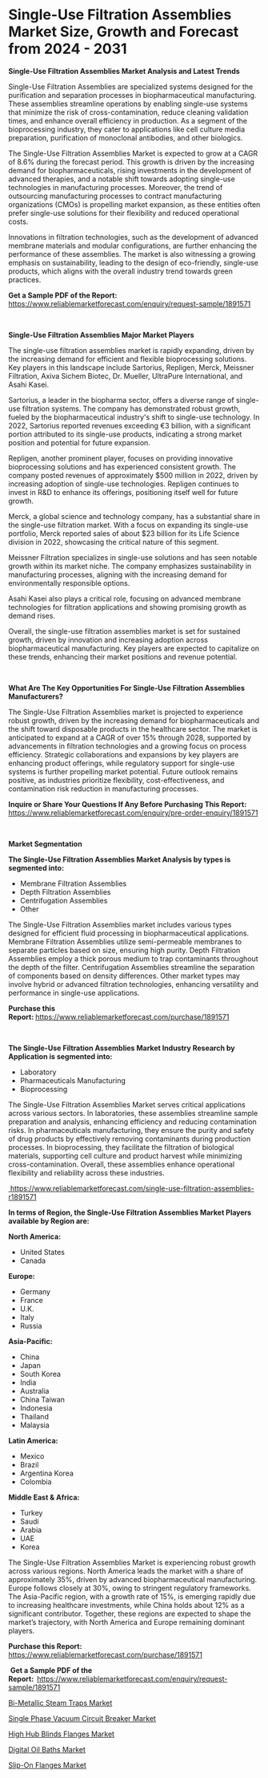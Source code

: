 <p><h1>Single-Use Filtration Assemblies Market Size, Growth and Forecast from 2024 - 2031</h1></p><p><strong>Single-Use Filtration Assemblies Market Analysis and Latest Trends</strong></p>
<p><p>Single-Use Filtration Assemblies are specialized systems designed for the purification and separation processes in biopharmaceutical manufacturing. These assemblies streamline operations by enabling single-use systems that minimize the risk of cross-contamination, reduce cleaning validation times, and enhance overall efficiency in production. As a segment of the bioprocessing industry, they cater to applications like cell culture media preparation, purification of monoclonal antibodies, and other biologics.</p><p>The Single-Use Filtration Assemblies Market is expected to grow at a CAGR of 8.6% during the forecast period. This growth is driven by the increasing demand for biopharmaceuticals, rising investments in the development of advanced therapies, and a notable shift towards adopting single-use technologies in manufacturing processes. Moreover, the trend of outsourcing manufacturing processes to contract manufacturing organizations (CMOs) is propelling market expansion, as these entities often prefer single-use solutions for their flexibility and reduced operational costs.</p><p>Innovations in filtration technologies, such as the development of advanced membrane materials and modular configurations, are further enhancing the performance of these assemblies. The market is also witnessing a growing emphasis on sustainability, leading to the design of eco-friendly, single-use products, which aligns with the overall industry trend towards green practices.</p></p>
<p><strong>Get a Sample PDF of the Report:&nbsp;</strong> <a href="https://www.reliablemarketforecast.com/enquiry/request-sample/1891571?utm_campaign=1568&utm_medium=2&utm_source=Github&utm_content=ia&utm_term=24102024&utm_id=single-use-filtration-assemblies">https://www.reliablemarketforecast.com/enquiry/request-sample/1891571</a></p>
<p>&nbsp;</p>
<p><strong>Single-Use Filtration Assemblies Major Market Players</strong></p>
<p><p>The single-use filtration assemblies market is rapidly expanding, driven by the increasing demand for efficient and flexible bioprocessing solutions. Key players in this landscape include Sartorius, Repligen, Merck, Meissner Filtration, Axiva Sichem Biotec, Dr. Mueller, UltraPure International, and Asahi Kasei.</p><p>Sartorius, a leader in the biopharma sector, offers a diverse range of single-use filtration systems. The company has demonstrated robust growth, fueled by the biopharmaceutical industry's shift to single-use technology. In 2022, Sartorius reported revenues exceeding €3 billion, with a significant portion attributed to its single-use products, indicating a strong market position and potential for future expansion.</p><p>Repligen, another prominent player, focuses on providing innovative bioprocessing solutions and has experienced consistent growth. The company posted revenues of approximately $500 million in 2022, driven by increasing adoption of single-use technologies. Repligen continues to invest in R&D to enhance its offerings, positioning itself well for future growth.</p><p>Merck, a global science and technology company, has a substantial share in the single-use filtration market. With a focus on expanding its single-use portfolio, Merck reported sales of about $23 billion for its Life Science division in 2022, showcasing the critical nature of this segment.</p><p>Meissner Filtration specializes in single-use solutions and has seen notable growth within its market niche. The company emphasizes sustainability in manufacturing processes, aligning with the increasing demand for environmentally responsible options.</p><p>Asahi Kasei also plays a critical role, focusing on advanced membrane technologies for filtration applications and showing promising growth as demand rises.</p><p>Overall, the single-use filtration assemblies market is set for sustained growth, driven by innovation and increasing adoption across biopharmaceutical manufacturing. Key players are expected to capitalize on these trends, enhancing their market positions and revenue potential.</p></p>
<p>&nbsp;</p>
<p><strong>What Are The Key Opportunities For Single-Use Filtration Assemblies Manufacturers?</strong></p>
<p><p>The Single-Use Filtration Assemblies market is projected to experience robust growth, driven by the increasing demand for biopharmaceuticals and the shift toward disposable products in the healthcare sector. The market is anticipated to expand at a CAGR of over 15% through 2028, supported by advancements in filtration technologies and a growing focus on process efficiency. Strategic collaborations and expansions by key players are enhancing product offerings, while regulatory support for single-use systems is further propelling market potential. Future outlook remains positive, as industries prioritize flexibility, cost-effectiveness, and contamination risk reduction in manufacturing processes.</p></p>
<p><strong>Inquire or Share Your Questions If Any Before Purchasing This Report:</strong> <a href="https://www.reliablemarketforecast.com/enquiry/pre-order-enquiry/1891571?utm_campaign=1568&utm_medium=2&utm_source=Github&utm_content=ia&utm_term=24102024&utm_id=single-use-filtration-assemblies">https://www.reliablemarketforecast.com/enquiry/pre-order-enquiry/1891571</a></p>
<p>&nbsp;</p>
<p><strong>Market Segmentation</strong></p>
<p><strong>The Single-Use Filtration Assemblies Market Analysis by types is segmented into:</strong></p>
<p><ul><li>Membrane Filtration Assemblies</li><li>Depth Filtration Assemblies</li><li>Centrifugation Assemblies</li><li>Other</li></ul></p>
<p><p>The Single-Use Filtration Assemblies market includes various types designed for efficient fluid processing in biopharmaceutical applications. Membrane Filtration Assemblies utilize semi-permeable membranes to separate particles based on size, ensuring high purity. Depth Filtration Assemblies employ a thick porous medium to trap contaminants throughout the depth of the filter. Centrifugation Assemblies streamline the separation of components based on density differences. Other market types may involve hybrid or advanced filtration technologies, enhancing versatility and performance in single-use applications.</p></p>
<p><strong>Purchase this Report:&nbsp;</strong><a href="https://www.reliablemarketforecast.com/purchase/1891571?utm_campaign=1568&utm_medium=2&utm_source=Github&utm_content=ia&utm_term=24102024&utm_id=single-use-filtration-assemblies">https://www.reliablemarketforecast.com/purchase/1891571</a></p>
<p>&nbsp;</p>
<p><strong>The Single-Use Filtration Assemblies Market Industry Research by Application is segmented into:</strong></p>
<p><ul><li>Laboratory</li><li>Pharmaceuticals Manufacturing</li><li>Bioprocessing</li></ul></p>
<p><p>The Single-Use Filtration Assemblies Market serves critical applications across various sectors. In laboratories, these assemblies streamline sample preparation and analysis, enhancing efficiency and reducing contamination risks. In pharmaceuticals manufacturing, they ensure the purity and safety of drug products by effectively removing contaminants during production processes. In bioprocessing, they facilitate the filtration of biological materials, supporting cell culture and product harvest while minimizing cross-contamination. Overall, these assemblies enhance operational flexibility and reliability across these industries.</p></p>
<p><a href="https://www.reliablemarketforecast.com/single-use-filtration-assemblies-r1891571?utm_campaign=1568&utm_medium=2&utm_source=Github&utm_content=ia&utm_term=24102024&utm_id=single-use-filtration-assemblies">&nbsp;https://www.reliablemarketforecast.com/single-use-filtration-assemblies-r1891571</a></p>
<p><strong>In terms of Region, the Single-Use Filtration Assemblies Market Players available by Region are:</strong></p>
<p>
    <p> <strong> North America: </strong>
        <ul>
            <li>United States</li>
            <li>Canada</li>
        </ul>
        </p> 
    <p> <strong> Europe: </strong>
        <ul>
            <li>Germany</li>
            <li>France</li>
            <li>U.K.</li>
            <li>Italy</li>
            <li>Russia</li>
        </ul>
        </p> 
    <p> <strong> Asia-Pacific: </strong>
        <ul>
            <li>China</li>
            <li>Japan</li>
            <li>South Korea</li>
            <li>India</li>
            <li>Australia</li>
            <li>China Taiwan</li>
            <li>Indonesia</li>
            <li>Thailand</li>
            <li>Malaysia</li>
        </ul>
        </p> 
    <p> <strong> Latin America: </strong>
        <ul>
            <li>Mexico</li>
            <li>Brazil</li>
            <li>Argentina Korea</li>
            <li>Colombia</li>
        </ul>
        </p> 
    <p> <strong> Middle East & Africa: </strong>
        <ul>
            <li>Turkey</li>
            <li>Saudi</li>
            <li>Arabia</li>
            <li>UAE</li>
            <li>Korea</li>
        </ul>
    </p>
    </p>
<p><p>The Single-Use Filtration Assemblies Market is experiencing robust growth across various regions. North America leads the market with a share of approximately 35%, driven by advanced biopharmaceutical manufacturing. Europe follows closely at 30%, owing to stringent regulatory frameworks. The Asia-Pacific region, with a growth rate of 15%, is emerging rapidly due to increasing healthcare investments, while China holds about 12% as a significant contributor. Together, these regions are expected to shape the market’s trajectory, with North America and Europe remaining dominant players.</p></p>
<p><strong>Purchase this Report: </strong><a href="https://www.reliablemarketforecast.com/purchase/1891571?utm_campaign=1568&utm_medium=2&utm_source=Github&utm_content=ia&utm_term=24102024&utm_id=single-use-filtration-assemblies">https://www.reliablemarketforecast.com/purchase/1891571</a></p>
<p>&nbsp;<strong>Get a Sample PDF of the Report:&nbsp;&nbsp;</strong><a href="https://www.reliablemarketforecast.com/enquiry/request-sample/1891571?utm_campaign=1568&utm_medium=2&utm_source=Github&utm_content=ia&utm_term=24102024&utm_id=single-use-filtration-assemblies">https://www.reliablemarketforecast.com/enquiry/request-sample/1891571</a></p>
<p><strong></strong></p>
<p><p><a href="https://www.linkedin.com/pulse/bi-metallic-steam-traps-market-matrix-applications-types-gxxdf?utm_campaign=1568&utm_medium=2&utm_source=Github&utm_content=ia&utm_term=24102024&utm_id=single-use-filtration-assemblies">Bi-Metallic Steam Traps Market</a></p><p><a href="https://www.linkedin.com/pulse/global-perspectives-single-phase-vacuum-circuit-breaker-7k78c?utm_campaign=1568&utm_medium=2&utm_source=Github&utm_content=ia&utm_term=24102024&utm_id=single-use-filtration-assemblies">Single Phase Vacuum Circuit Breaker Market</a></p><p><a href="https://www.linkedin.com/pulse/pulse-high-hub-blinds-flanges-rhythms-change-market-resonance-8bohf?utm_campaign=1568&utm_medium=2&utm_source=Github&utm_content=ia&utm_term=24102024&utm_id=single-use-filtration-assemblies">High Hub Blinds Flanges Market</a></p><p><a href="https://www.linkedin.com/pulse/digital-oil-baths-market-global-trends-forecast-2024-2031-unq9f?utm_campaign=1568&utm_medium=2&utm_source=Github&utm_content=ia&utm_term=24102024&utm_id=single-use-filtration-assemblies">Digital Oil Baths Market</a></p><p><a href="https://www.linkedin.com/pulse/global-perspectives-slip-on-flanges-market-trends-forecast-yzfhc?utm_campaign=1568&utm_medium=2&utm_source=Github&utm_content=ia&utm_term=24102024&utm_id=single-use-filtration-assemblies">Slip-On Flanges Market</a></p></p>